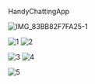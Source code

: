 HandyChattingApp


![IMG_83BB82F7FA25-1](https://user-images.githubusercontent.com/70827896/149075507-232071b7-d93a-4abe-a86c-026203dbb1df.jpeg)

![1](https://user-images.githubusercontent.com/70827896/149076687-ce5bac53-a717-4ba8-9e89-70f8b0f831dc.gif) ![2](https://user-images.githubusercontent.com/70827896/149076695-6e339a9f-2d1e-45c3-91f9-01461b095cb4.gif)

![3](https://user-images.githubusercontent.com/70827896/149076885-d826c209-a945-4639-8e63-3c102716af18.gif) ![4](https://user-images.githubusercontent.com/70827896/149076901-3e689420-f195-4adb-ab17-363ed7f79d52.gif)

![5](https://user-images.githubusercontent.com/70827896/149076933-55659f82-c6a1-4b3d-bf4d-58830a51ee87.gif)
